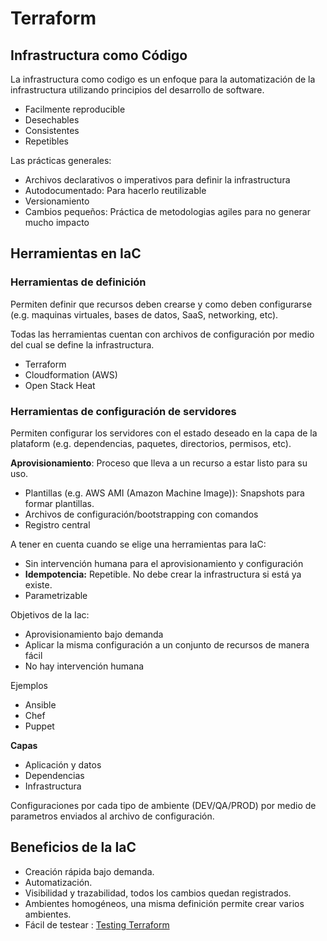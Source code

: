 # Terraform

## Infrastructura como Código

La infrastructura como codigo es un enfoque para la automatización de la infrastructura utilizando principios del desarrollo de software.

- Facilmente reproducible
- Desechables
- Consistentes
- Repetibles

Las prácticas generales:

- Archivos declarativos o imperativos para definir la infrastructura
- Autodocumentado: Para hacerlo reutilizable
- Versionamiento
- Cambios pequeños: Práctica de metodologias agiles para no generar mucho impacto

## Herramientas en IaC

### Herramientas de definición

Permiten definir que recursos deben crearse y como deben configurarse (e.g. maquinas virtuales, bases de datos, SaaS, networking, etc).

Todas las herramientas cuentan con archivos de configuración por medio del cual se define la infrastructura.

- Terraform
- Cloudformation (AWS)
- Open Stack Heat

### Herramientas de configuración de servidores

Permiten configurar los servidores con el estado deseado en la capa de la plataform (e.g. dependencias, paquetes, directorios, permisos, etc).

__Aprovisionamiento__: Proceso que lleva a un recurso a estar listo para su uso.

- Plantillas (e.g. AWS AMI (Amazon Machine Image)): Snapshots para formar plantillas.
- Archivos de configuración/bootstrapping con comandos
- Registro central

A tener en cuenta cuando se elige una herramientas para IaC:

- Sin intervención humana para el aprovisionamiento y configuración
- __Idempotencia:__ Repetible. No debe crear la infrastructura si está ya existe.
- Parametrizable

Objetivos de la Iac:

- Aprovisionamiento bajo demanda
- Aplicar la misma configuración a un conjunto de recursos de manera fácil
- No hay intervención humana

Ejemplos

- Ansible
- Chef 
- Puppet

__Capas__

- Aplicación y datos
- Dependencias
- Infrastructura

Configuraciones por cada tipo de ambiente (DEV/QA/PROD) por medio de parametros enviados al archivo de configuración.

## Beneficios de la IaC

- Creación rápida bajo demanda.
- Automatización.
- Visibilidad y trazabilidad, todos los cambios quedan registrados.
- Ambientes homogéneos, una misma definición permite crear varios ambientes.
- Fácil de testear : [Testing Terraform](https://www.terraform.io/docs/extend/testing/unit-testing.html)
